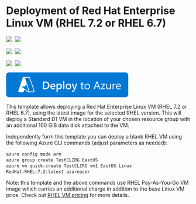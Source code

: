 # Deployment of Red Hat Enterprise Linux VM (RHEL 7.2 or RHEL 6.7)

<IMG SRC="https://azurequickstartsservice.blob.core.windows.net/badges/101-vm-simple-rhel-unmanaged/PublicLastTestDate.svg" />&nbsp;
<IMG SRC="https://azurequickstartsservice.blob.core.windows.net/badges/101-vm-simple-rhel-unmanaged/PublicDeployment.svg" />&nbsp;

<IMG SRC="https://azurequickstartsservice.blob.core.windows.net/badges/101-vm-simple-rhel-unmanaged/FairfaxLastTestDate.svg" />&nbsp;
<IMG SRC="https://azurequickstartsservice.blob.core.windows.net/badges/101-vm-simple-rhel-unmanaged/FairfaxDeployment.svg" />&nbsp;

<IMG SRC="https://azurequickstartsservice.blob.core.windows.net/badges/101-vm-simple-rhel-unmanaged/BestPracticeResult.svg" />&nbsp;
<IMG SRC="https://azurequickstartsservice.blob.core.windows.net/badges/101-vm-simple-rhel-unmanaged/CredScanResult.svg" />&nbsp;

<a href="https://portal.azure.com/#create/Microsoft.Template/uri/https%3A%2F%2Fraw.githubusercontent.com%2FAzure%2Fazure-quickstart-templates%2Fmaster%2F101-vm-simple-rhel-unmanaged%2Fazuredeploy.json" target="_blank">
    <img src="https://raw.githubusercontent.com/Azure/azure-quickstart-templates/master/1-CONTRIBUTION-GUIDE/images/deploytoazure.svg"/>
</a>
<a href="http://armviz.io/#/?load=https%3A%2F%2Fraw.githubusercontent.com%2FAzure%2Fazure-quickstart-templates%2Fmaster%2F101-vm-simple-rhel-unmanaged%2Fazuredeploy.json" target="_blank"></a>


This template allows deploying a Red Hat Enterprise Linux VM (RHEL 7.2 or RHEL 6.7), using the latest image for the selected RHEL version. This will deploy a Standard D1 VM in the location of your chosen resource group with an additional 100 GiB data disk attached to the VM.

Independently form this template you can deploy a blank RHEL VM using the following Azure CLI commands (adjust parameters as needed):

```
azure config mode arm
azure group create TestCLIRG EastUS
azure vm quick-create TestCLIRG vm1 EastUS Linux RedHat:RHEL:7.2:latest azureuser
```

Note: this template and the above commands use RHEL Pay-As-You-Go VM image which carries an additional charge in addition to the base Linux VM price. Check out [RHEL VM pricing](https://azure.microsoft.com/en-us/pricing/details/virtual-machines/#red-hat) for more details.  

